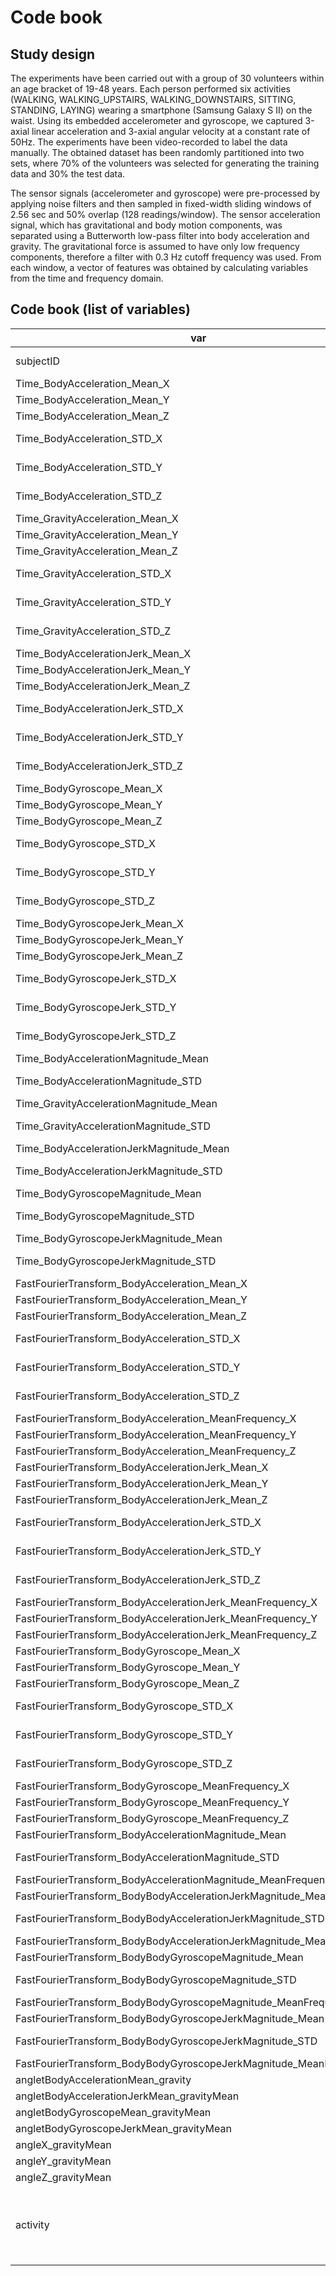 # Code book

## Study design
The experiments have been carried out with a group of 30 volunteers within an age bracket of 19-48 years. Each person performed six activities (WALKING, WALKING_UPSTAIRS, WALKING_DOWNSTAIRS, SITTING, STANDING, LAYING) wearing a smartphone (Samsung Galaxy S II) on the waist. Using its embedded accelerometer and gyroscope, we captured 3-axial linear acceleration and 3-axial angular velocity at a constant rate of 50Hz. The experiments have been video-recorded to label the data manually. The obtained dataset has been randomly partitioned into two sets, where 70% of the volunteers was selected for generating the training data and 30% the test data. 

The sensor signals (accelerometer and gyroscope) were pre-processed by applying noise filters and then sampled in fixed-width sliding windows of 2.56 sec and 50% overlap (128 readings/window). The sensor acceleration signal, which has gravitational and body motion components, was separated using a Butterworth low-pass filter into body acceleration and gravity. The gravitational force is assumed to have only low frequency components, therefore a filter with 0.3 Hz cutoff frequency was used. From each window, a vector of features was obtained by calculating variables from the time and frequency domain.

## Code book (list of variables)

var | units | description
--- | --- | ---
subjectID | nominal | Subject identifier. Values: [1-30]
Time_BodyAcceleration_Mean_X | g | Mean of the measure
Time_BodyAcceleration_Mean_Y | g | Mean of the measure
Time_BodyAcceleration_Mean_Z | g | Mean of the measure
Time_BodyAcceleration_STD_X | g | Standard deviation of the measure
Time_BodyAcceleration_STD_Y | g | Standard deviation of the measure
Time_BodyAcceleration_STD_Z | g | Standard deviation of the measure
Time_GravityAcceleration_Mean_X | g | Mean of the measure
Time_GravityAcceleration_Mean_Y | g | Mean of the measure
Time_GravityAcceleration_Mean_Z | g | Mean of the measure
Time_GravityAcceleration_STD_X | g | Standard deviation of the measure
Time_GravityAcceleration_STD_Y | g | Standard deviation of the measure
Time_GravityAcceleration_STD_Z | g | Standard deviation of the measure
Time_BodyAccelerationJerk_Mean_X | g | Mean of the measure
Time_BodyAccelerationJerk_Mean_Y | g | Mean of the measure
Time_BodyAccelerationJerk_Mean_Z | g | Mean of the measure
Time_BodyAccelerationJerk_STD_X | g | Standard deviation of the measure
Time_BodyAccelerationJerk_STD_Y | g | Standard deviation of the measure
Time_BodyAccelerationJerk_STD_Z | g | Standard deviation of the measure
Time_BodyGyroscope_Mean_X | rad/seg | Mean of the measure
Time_BodyGyroscope_Mean_Y | rad/seg | Mean of the measure
Time_BodyGyroscope_Mean_Z | rad/seg | Mean of the measure
Time_BodyGyroscope_STD_X | rad/seg | Standard deviation of the measure
Time_BodyGyroscope_STD_Y | rad/seg | Standard deviation of the measure
Time_BodyGyroscope_STD_Z | rad/seg | Standard deviation of the measure
Time_BodyGyroscopeJerk_Mean_X | rad/seg | Mean of the measure
Time_BodyGyroscopeJerk_Mean_Y | rad/seg | Mean of the measure
Time_BodyGyroscopeJerk_Mean_Z | rad/seg | Mean of the measure
Time_BodyGyroscopeJerk_STD_X | rad/seg | Standard deviation of the measure
Time_BodyGyroscopeJerk_STD_Y | rad/seg | Standard deviation of the measure
Time_BodyGyroscopeJerk_STD_Z | rad/seg | Standard deviation of the measure
Time_BodyAccelerationMagnitude_Mean | g | Mean of the measure
Time_BodyAccelerationMagnitude_STD | g | Standard deviation of the measure
Time_GravityAccelerationMagnitude_Mean | g | Mean of the measure
Time_GravityAccelerationMagnitude_STD | g | Standard deviation of the measure
Time_BodyAccelerationJerkMagnitude_Mean | g | Mean of the measure
Time_BodyAccelerationJerkMagnitude_STD | g | Standard deviation of the measure
Time_BodyGyroscopeMagnitude_Mean | rad/seg | Mean of the measure
Time_BodyGyroscopeMagnitude_STD | rad/seg | Standard deviation of the measure
Time_BodyGyroscopeJerkMagnitude_Mean | rad/seg | Mean of the measure
Time_BodyGyroscopeJerkMagnitude_STD | rad/seg | Standard deviation of the measure
FastFourierTransform_BodyAcceleration_Mean_X | g | Mean of the measure
FastFourierTransform_BodyAcceleration_Mean_Y | g | Mean of the measure
FastFourierTransform_BodyAcceleration_Mean_Z | g | Mean of the measure
FastFourierTransform_BodyAcceleration_STD_X | g | Standard deviation of the measure
FastFourierTransform_BodyAcceleration_STD_Y | g | Standard deviation of the measure
FastFourierTransform_BodyAcceleration_STD_Z | g | Standard deviation of the measure
FastFourierTransform_BodyAcceleration_MeanFrequency_X | g | Mean of the measure
FastFourierTransform_BodyAcceleration_MeanFrequency_Y | g | Mean of the measure
FastFourierTransform_BodyAcceleration_MeanFrequency_Z | g | Mean of the measure
FastFourierTransform_BodyAccelerationJerk_Mean_X | g | Mean of the measure
FastFourierTransform_BodyAccelerationJerk_Mean_Y | g | Mean of the measure
FastFourierTransform_BodyAccelerationJerk_Mean_Z | g | Mean of the measure
FastFourierTransform_BodyAccelerationJerk_STD_X | g | Standard deviation of the measure
FastFourierTransform_BodyAccelerationJerk_STD_Y | g | Standard deviation of the measure
FastFourierTransform_BodyAccelerationJerk_STD_Z | g | Standard deviation of the measure
FastFourierTransform_BodyAccelerationJerk_MeanFrequency_X | g | Mean of the measure
FastFourierTransform_BodyAccelerationJerk_MeanFrequency_Y | g | Mean of the measure
FastFourierTransform_BodyAccelerationJerk_MeanFrequency_Z | g | Mean of the measure
FastFourierTransform_BodyGyroscope_Mean_X | rad/seg | Mean of the measure
FastFourierTransform_BodyGyroscope_Mean_Y | rad/seg | Mean of the measure
FastFourierTransform_BodyGyroscope_Mean_Z | rad/seg | Mean of the measure
FastFourierTransform_BodyGyroscope_STD_X | rad/seg | Standard deviation of the measure
FastFourierTransform_BodyGyroscope_STD_Y | rad/seg | Standard deviation of the measure
FastFourierTransform_BodyGyroscope_STD_Z | rad/seg | Standard deviation of the measure
FastFourierTransform_BodyGyroscope_MeanFrequency_X | rad/seg | Mean of the measure
FastFourierTransform_BodyGyroscope_MeanFrequency_Y | rad/seg | Mean of the measure
FastFourierTransform_BodyGyroscope_MeanFrequency_Z | rad/seg | Mean of the measure
FastFourierTransform_BodyAccelerationMagnitude_Mean | g | Mean of the measure
FastFourierTransform_BodyAccelerationMagnitude_STD | g | Standard deviation of the measure
FastFourierTransform_BodyAccelerationMagnitude_MeanFrequency | g | Mean of the measure
FastFourierTransform_BodyBodyAccelerationJerkMagnitude_Mean | g | Mean of the measure
FastFourierTransform_BodyBodyAccelerationJerkMagnitude_STD | g | Standard deviation of the measure
FastFourierTransform_BodyBodyAccelerationJerkMagnitude_MeanFrequency | g | Mean of the measure
FastFourierTransform_BodyBodyGyroscopeMagnitude_Mean | rad/seg | Mean of the measure
FastFourierTransform_BodyBodyGyroscopeMagnitude_STD | rad/seg | Standard deviation of the measure
FastFourierTransform_BodyBodyGyroscopeMagnitude_MeanFrequency | rad/seg | Mean of the measure
FastFourierTransform_BodyBodyGyroscopeJerkMagnitude_Mean | rad/seg | Mean of the measure
FastFourierTransform_BodyBodyGyroscopeJerkMagnitude_STD | rad/seg | Standard deviation of the measure
FastFourierTransform_BodyBodyGyroscopeJerkMagnitude_MeanFrequency | rad/seg | Mean of the measure
angletBodyAccelerationMean_gravity | g | Mean of the measure
angletBodyAccelerationJerkMean_gravityMean | g | Mean of the measure
angletBodyGyroscopeMean_gravityMean | rad/seg | Mean of the measure
angletBodyGyroscopeJerkMean_gravityMean | rad/seg | Mean of the measure
angleX_gravityMean | - | Mean of the measure
angleY_gravityMean | - | Mean of the measure
angleZ_gravityMean | - | Mean of the measure
activity | nominal | Type of activiy. Values: WALKING; WALKING_UPSTAIRS; WALKING_DOWNSTAIRS; SITTING; STANDING; LAYING
